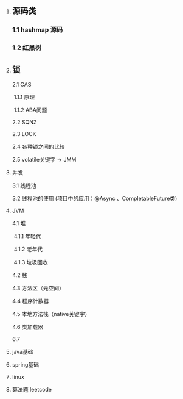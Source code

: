 1. ## 源码类

   ### 1.1 hashmap 源码

   ### 1.2 红黑树

2. ## 锁

   2.1 CAS

   ​	1.1.1 原理

   ​	1.1.2 ABA问题

   2.2 SQNZ

   2.3 LOCK

   2.4 各种锁之间的比较

   2.5 volatile关键字 -> JMM

3. 并发

   3.1 线程池

   3.2 线程池的使用 (项目中的应用：@Async 、CompletableFuture类)

4. JVM

   4.1 堆

   ​	4.1.1 年轻代

   ​	4.1.2 老年代

   ​	4.1.3 垃圾回收

   4.2 栈

   4.3 方法区（元空间）

   4.4 程序计数器

   4.5 本地方法栈（native关键字）

   4.6 类加载器

   6.7 

5. java基础

6. spring基础

7. linux

8. 算法题 leetcode

   

 